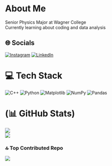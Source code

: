 # About Me
Senior Physics Major at Wagner College<br>Currently learning about coding and data analysis<br>



## 🌐 Socials
[![Instagram](https://img.shields.io/badge/Instagram-%23E4405F.svg?logo=Instagram&logoColor=white)](https://instagram.com/angelo_zaina) [![LinkedIn](https://img.shields.io/badge/LinkedIn-%230077B5.svg?logo=linkedin&logoColor=white)](https://linkedin.com/in/www.linkedin.com/in/angelo-zaina-9272262b9) 

# 💻 Tech Stack
![C++](https://img.shields.io/badge/c++-%2300599C.svg?style=for-the-badge&logo=c%2B%2B&logoColor=white) ![Python](https://img.shields.io/badge/python-3670A0?style=for-the-badge&logo=python&logoColor=ffdd54) ![Matplotlib](https://img.shields.io/badge/Matplotlib-%23ffffff.svg?style=for-the-badge&logo=Matplotlib&logoColor=black) ![NumPy](https://img.shields.io/badge/numpy-%23013243.svg?style=for-the-badge&logo=numpy&logoColor=white) ![Pandas](https://img.shields.io/badge/pandas-%23150458.svg?style=for-the-badge&logo=pandas&logoColor=white)

# (📊 GitHub Stats)
![](ttps://github-readme-stats.vercel.app/api?username=Angelo-gz&theme=cobalt&hide_border=false&include_all_commits=false&count_private=false)<br/>
![](ttps://github-readme-streak-stats.herokuapp.com/?user=Angelo-gz&theme=cobalt&hide_border=false)<br/>


### 🔝 Top Contributed Repo
![](https://github-contributor-stats.vercel.app/api?username=Angelo-gz&limit=5&theme=dark&combine_all_yearly_contributions=true)

<!-- Proudly created with GPRM ( https://gprm.itsvg.in ) -->
